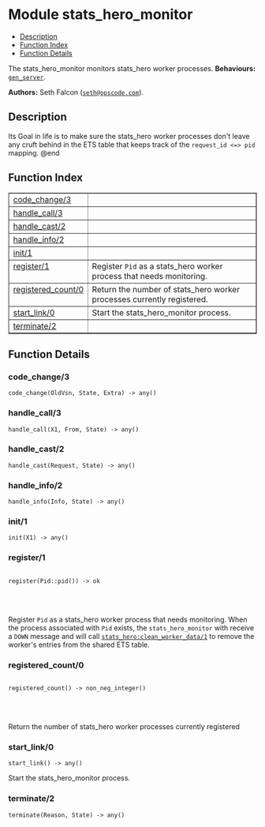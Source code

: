 

# Module stats_hero_monitor #
* [Description](#description)
* [Function Index](#index)
* [Function Details](#functions)


The stats_hero_monitor monitors stats_hero worker processes.
__Behaviours:__ [`gen_server`](gen_server.md).

__Authors:__ Seth Falcon ([`seth@opscode.com`](mailto:seth@opscode.com)).
<a name="description"></a>

## Description ##


Its Goal in life is to make sure the stats_hero worker processes don't leave any cruft
behind in the ETS table that keeps track of the `request_id <=> pid` mapping.  @end<a name="index"></a>

## Function Index ##


<table width="100%" border="1" cellspacing="0" cellpadding="2" summary="function index"><tr><td valign="top"><a href="#code_change-3">code_change/3</a></td><td></td></tr><tr><td valign="top"><a href="#handle_call-3">handle_call/3</a></td><td></td></tr><tr><td valign="top"><a href="#handle_cast-2">handle_cast/2</a></td><td></td></tr><tr><td valign="top"><a href="#handle_info-2">handle_info/2</a></td><td></td></tr><tr><td valign="top"><a href="#init-1">init/1</a></td><td></td></tr><tr><td valign="top"><a href="#register-1">register/1</a></td><td>Register <code>Pid</code> as a stats_hero worker process that needs monitoring.</td></tr><tr><td valign="top"><a href="#registered_count-0">registered_count/0</a></td><td>Return the number of stats_hero worker processes currently registered.</td></tr><tr><td valign="top"><a href="#start_link-0">start_link/0</a></td><td>Start the stats_hero_monitor process.</td></tr><tr><td valign="top"><a href="#terminate-2">terminate/2</a></td><td></td></tr></table>


<a name="functions"></a>

## Function Details ##

<a name="code_change-3"></a>

### code_change/3 ###

`code_change(OldVsn, State, Extra) -> any()`


<a name="handle_call-3"></a>

### handle_call/3 ###

`handle_call(X1, From, State) -> any()`


<a name="handle_cast-2"></a>

### handle_cast/2 ###

`handle_cast(Request, State) -> any()`


<a name="handle_info-2"></a>

### handle_info/2 ###

`handle_info(Info, State) -> any()`


<a name="init-1"></a>

### init/1 ###

`init(X1) -> any()`


<a name="register-1"></a>

### register/1 ###


<pre><code>
register(Pid::pid()) -&gt; ok
</code></pre>

<br></br>


Register `Pid` as a stats_hero worker process that needs monitoring.  When the
process associated with `Pid` exists, the `stats_hero_monitor` with receive a `DOWN`
message and will call [`stats_hero:clean_worker_data/1`](stats_hero.md#clean_worker_data-1) to remove the worker's
entries from the shared ETS table.

<a name="registered_count-0"></a>

### registered_count/0 ###


<pre><code>
registered_count() -&gt; non_neg_integer()
</code></pre>

<br></br>


Return the number of stats_hero worker processes currently registered

<a name="start_link-0"></a>

### start_link/0 ###

`start_link() -> any()`

Start the stats_hero_monitor process.

<a name="terminate-2"></a>

### terminate/2 ###

`terminate(Reason, State) -> any()`


